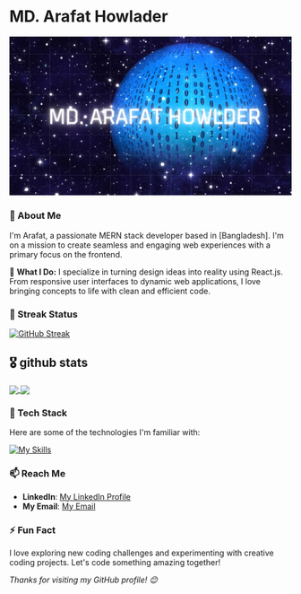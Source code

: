# MD. Arafat Howlader

![My Banner](https://raw.githubusercontent.com/arafatah/arafatah/main/Blue%20Textured%20Space%20Landscape%20Hello%20World%20Desktop%20Wallpaper.png)


### 🚀 About Me

I'm Arafat, a passionate MERN stack developer based in [Bangladesh]. I'm on a mission to create seamless and engaging web experiences with a primary focus on the frontend.

🚀 **What I Do:**
I specialize in turning design ideas into reality using React.js. From responsive user interfaces to dynamic web applications, I love bringing concepts to life with clean and efficient code.


### 🌟 Streak Status

[![GitHub Streak](https://github-readme-streak-stats.herokuapp.com?user=arafatah&theme=github-dark-blue&border_radius=10&date_format=M%20j%5B%2C%20Y%5D&mode=weekly&card_width=650)](https://git.io/streak-stats)


## 🎖 github stats
<a href="https://github.com/arafatah">
  <img height=200 align="center" src="https://github-readme-stats.vercel.app/api?username=arafatah&theme=vue-dark&show_icons=true&rank_icon=percentile&hide_border=true&count_private=true" />
</a>
<a href="https://github.com/arafatah">
  <img height=200 align="center" src="https://github-readme-stats.vercel.app/api/top-langs?username=arafatah&theme=vue-dark&layout=compact&langs_count=8&card_width=320&hide_border=true&count_private=true" />
</a>

### 🔧 Tech Stack

Here are some of the technologies I'm familiar with:

[![My Skills](https://skillicons.dev/icons?i=html,css,react,figma,javascript,nodejs,express,mongodb,tailwind,firebase,git,github,postman)](https://skillicons.dev) 

### 📫 Reach Me

- **LinkedIn**: [My LinkedIn Profile](https://www.linkedin.com/in/md-arafat-howlader-688a39183/)
- **My Email**: [My Email](arafathowlader456@gmail.com)

### ⚡ Fun Fact

I love exploring new coding challenges and experimenting with creative coding projects. Let's code something amazing together!

*Thanks for visiting my GitHub profile! 😊* 




